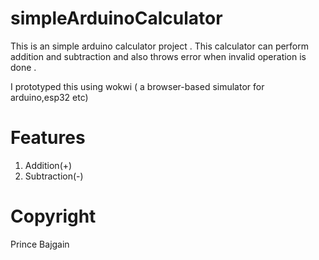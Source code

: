 # simpleArduinoCalculator
This is an simple arduino calculator project . This calculator can perform addition and subtraction and also throws error when invalid operation is done .

I prototyped this using wokwi ( a browser-based simulator for arduino,esp32 etc)

# Features

1) Addition(+)
2) Subtraction(-)

# Copyright

Prince Bajgain


